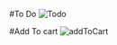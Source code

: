 #To Do
![Todo](https://github.com/monsur22/react-redux/assets/27688730/7a8911f2-4e08-4815-a36a-204fefd24921)

#Add To cart
![addToCart](https://github.com/monsur22/react-redux/assets/27688730/c934a496-6d79-4965-be91-dbbec90fb5fc)
